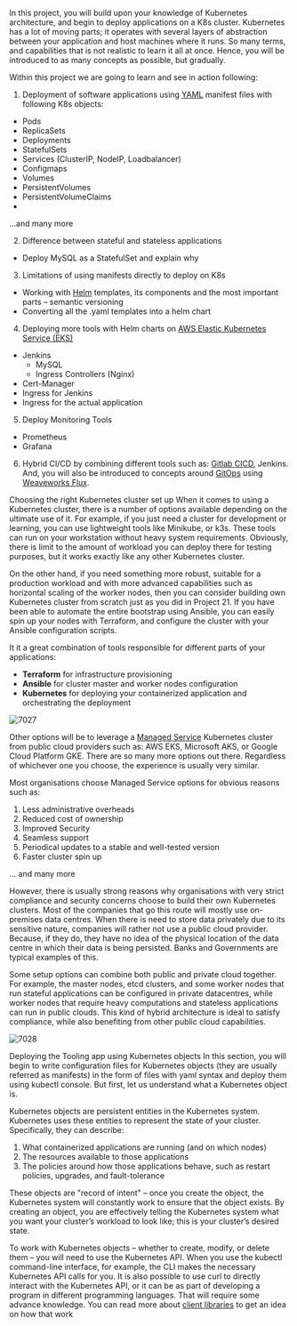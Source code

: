 In this project, you will build upon your knowledge of Kubernetes architecture, and begin to deploy applications on a K8s cluster.
Kubernetes has a lot of moving parts; it operates with several layers of abstraction between your application and host machines 
where it runs. So many terms, and capabilities that is not realistic to learn it all at once. Hence, you will be introduced to as
many concepts as possible, but gradually.

Within this project we are going to learn and see in action following:

1. Deployment of software applications using [YAML](https://en.wikipedia.org/wiki/YAML) manifest files with following K8s objects:
- Pods
- ReplicaSets
- Deployments
- StatefulSets
- Services (ClusterIP, NodeIP, Loadbalancer)
- Configmaps
- Volumes
- PersistentVolumes
- PersistentVolumeClaims
- 
…and many more



2. Difference between stateful and stateless applications

- Deploy MySQL as a StatefulSet and explain why

3. Limitations of using manifests directly to deploy on K8s

- Working with [Helm](https://helm.sh/) templates, its components and the most important parts – semantic versioning
- Converting all the .yaml templates into a helm chart

4. Deploying more tools with Helm charts on [AWS Elastic Kubernetes Service (EKS)](https://aws.amazon.com/eks/)

- Jenkins
  - MySQL
  - Ingress Controllers (Nginx)
- Cert-Manager
- Ingress for Jenkins
- Ingress for the actual application


5. Deploy Monitoring Tools

- Prometheus
- Grafana


6. Hybrid CI/CD by combining different tools such as: [Gitlab CICD](https://docs.gitlab.com/ee/ci/), Jenkins. And, you will also be 
introduced to concepts around [GitOps](https://www.weave.works/technologies/gitops/) using [Weaveworks Flux](https://www.weave.works/oss/flux/).


Choosing the right Kubernetes cluster set up
When it comes to using a Kubernetes cluster, there is a number of options available depending on the ultimate use of it. For
example, if you just need a cluster for development or learning, you can use lightweight tools like Minikube, or k3s. These
tools can run on your workstation without heavy system requirements. Obviously, there is limit to the amount of workload you
can deploy there for testing purposes, but it works exactly like any other Kubernetes cluster.

On the other hand, if you need something more robust, suitable for a production workload and with more advanced capabilities
such as horizontal scaling of the worker nodes, then you can consider building own Kubernetes cluster from scratch just as you 
did in Project 21. If you have been able to automate the entire bootstrap using Ansible, you can easily spin up your nodes with
Terraform, and configure the cluster with your Ansible configuration scripts.

It it a great combination of tools responsible for different parts of your applications:

- **Terraform** for infrastructure provisioning
- **Ansible** for cluster master and worker nodes configuration
- **Kubernetes** for deploying your containerized application and orchestrating the deployment


![7027](https://user-images.githubusercontent.com/85270361/210224393-7d186aa4-e9b0-4f92-b5ed-7d24f5436c90.PNG)


Other options will be to leverage a [Managed Service](https://www.adept.co.uk/the-benefits-of-cloud-managed-services-for-business/) 
Kubernetes cluster from public cloud providers such as: AWS EKS, Microsoft AKS, or Google Cloud Platform GKE. There are so many 
more options out there. Regardless of whichever one you choose, the experience is usually very similar.

Most organisations choose Managed Service options for obvious reasons such as:

1. Less administrative overheads
2. Reduced cost of ownership
3. Improved Security
4. Seamless support
5. Periodical updates to a stable and well-tested version
6. Faster cluster spin up

… and many more

However, there is usually strong reasons why organisations with very strict compliance and security concerns choose to build their
own Kubernetes clusters. Most of the companies that go this route will mostly use on-premises data centres. When there is need to 
store data privately due to its sensitive nature, companies will rather not use a public cloud provider. Because, if they do, they
have no idea of the physical location of the data centre in which their data is being persisted. Banks and Governments are typical
examples of this.

Some setup options can combine both public and private cloud together. For example, the master nodes, etcd clusters, and some worker
nodes that run stateful applications can be configured in private datacentres, while worker nodes that require heavy computations 
and stateless applications can run in public clouds. This kind of hybrid architecture is ideal to satisfy compliance, while also 
benefiting from other public cloud capabilities.


![7028](https://user-images.githubusercontent.com/85270361/210225432-f4e6773f-f43f-4a5f-956e-dbee28f8c19b.PNG)


Deploying the Tooling app using Kubernetes objects
In this section, you will begin to write configuration files for Kubernetes objects (they are usually referred as manifests) in the
form of files with yaml syntax and deploy them using kubectl console. But first, let us understand what a Kubernetes object is.

Kubernetes objects are persistent entities in the Kubernetes system. Kubernetes uses these entities to represent the state of 
your cluster. Specifically, they can describe:

1. What containerized applications are running (and on which nodes)
2. The resources available to those applications
3. The policies around how those applications behave, such as restart policies, upgrades, and fault-tolerance

These objects are "record of intent" – once you create the object, the Kubernetes system will constantly work to ensure that the 
object exists. By creating an object, you are effectively telling the Kubernetes system what you want your cluster’s workload to 
look like; this is your cluster’s desired state.

To work with Kubernetes objects – whether to create, modify, or delete them – you will need to use the Kubernetes API. When you use
the kubectl command-line interface, for example, the CLI makes the necessary Kubernetes API calls for you. It is also possible to
use curl to directly interact with the Kubernetes API, or it can be as part of developing a program in different programming languages.
That will require some advance knowledge. You can read more about [client libraries](https://kubernetes.io/docs/reference/using-api/client-libraries/) 
to get an idea on how that work
